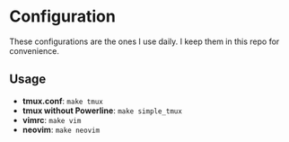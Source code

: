 # Configuration

These configurations are the ones I use daily. I keep them in this repo for
convenience.

## Usage

- **tmux.conf**: `make tmux`
- **tmux without Powerline**: `make simple_tmux`
- **vimrc**: `make vim`
- **neovim**: `make neovim`

